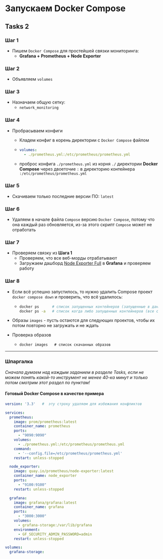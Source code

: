 # Запускаем Docker Compose

## Tasks 2

### Шаг 1
- Пишем `Docker Compose` для простейшей связки мониторинга:
  - **Grafana + Prometheus + Node Exporter**

### Шаг 2
- Объявляем `volumes`

### Шаг 3
- Назначаем общую сетку:
  - `network_monitoring`

### Шаг 4
- Пробрасываем конфиги
  - Кладем конфиг в корень директории с `Docker Compose` файлом

  - ```yaml
    volumes:
      - ./prometheus.yml:/etc/prometheus/prometheus.yml
    ```
  - проброс конфига `./prometheus.yml` из корня `./` директории **Docker Compose** через двоеточие `:` в директорию контейнера `:/etc/prometheus/prometheus.yml`

### Шаг 5
- Скачиваем только последние версии ПО: `latest`

### Шаг 6
- Удаляем в начале файла `Compose` версию `Docker Compose`, потому что она каждый раз обновляется, из-за этого скрипт `Compose` может не отработать

### Шаг 7
- Проверяем связку из **Шага 1**
  - Проверяем, что все веб-морды отрабатывают
  - Загружаем дашборд [Node Exporter Full](https://grafana.com/grafana/dashboards/1860-node-exporter-full/) в **Grafana** и проверяем работу

### Шаг 8
- Если всё успешно запустилось, то нужно удалить Compose проект `docker compose down` и проверить, что всё удалилось:

  - ```bash
    docker ps      # список запущенных контейнеров (запущенные в данный момент)
    docker ps -a   # список когда либо запущенных контейнеров (все стопнутые контейнеры в ожидании)
    ```
- Образы `images` - пусть остаются для следующих проектов, чтобы их потом повторно не загружать и не ждать
- Проверка образов
  - ```
    docker images   # список скачанных образов
    ```

---

### Шпаргалка

_Сначала думаем над каждым заданием в разделе Tasks, если не можем понять какой-то инструмент не менее 40-ка минут и только потом смотрим этот раздел по пунктам!_

#### Готовый Docker Compose в качестве примера

```yaml
version: '3.3'   #  эту строку удаляем для избежания конфликтов

services:
  prometheus:
    image: prom/prometheus:latest
    container_name: prometheus
    ports:
      - "9090:9090"
    volumes:
      - ./prometheus.yml:/etc/prometheus/prometheus.yml
    command:
      - '--config.file=/etc/prometheus/prometheus.yml'
    restart: unless-stopped

  node_exporter:
    image: quay.io/prometheus/node-exporter:latest
    container_name: node_exporter
    ports:
      - "9100:9100"
    restart: unless-stopped

  grafana:
    image: grafana/grafana:latest
    container_name: grafana
    ports:
      - "3000:3000"
    volumes:
      - grafana-storage:/var/lib/grafana
    environment:
      - GF_SECURITY_ADMIN_PASSWORD=admin
    restart: unless-stopped

volumes:
  grafana-storage:
```

